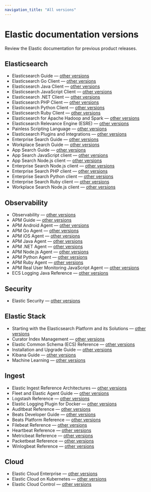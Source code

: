 ```yaml
---
navigation_title: "All versions"
---
```


# Elastic documentation versions

Review the Elastic documentation for previous product releases.

## Elasticsearch

- Elasticsearch Guide — [other versions](https://www.elastic.co/guide/en/elasticsearch/reference/index.html)
- Elasticsearch Go Client — [other versions](https://www.elastic.co/guide/en/elasticsearch/client/go-api/index.html)
- Elasticsearch Java Client — [other versions](https://www.elastic.co/guide/en/elasticsearch/client/java-api-client/index.html)
- Elasticsearch JavaScript Client — [other versions](https://www.elastic.co/guide/en/elasticsearch/client/javascript-api/index.html)
- Elasticsearch .NET Client — [other versions](https://www.elastic.co/guide/en/elasticsearch/client/net-api/index.html)
- Elasticsearch PHP Client — [other versions](https://www.elastic.co/guide/en/elasticsearch/client/php-api/index.html)
- Elasticsearch Python Client — [other versions](https://www.elastic.co/guide/en/elasticsearch/client/python-api/index.html)
- Elasticsearch Ruby Client — [other versions](https://www.elastic.co/guide/en/elasticsearch/client/ruby-api/index.html)
- Elasticsearch for Apache Hadoop and Spark — [other versions](https://www.elastic.co/guide/en/elasticsearch/hadoop/index.html)
- Elasticsearch Relevance Engine (ESRE) — [other versions](https://www.elastic.co/guide/en/esre/index.html)
- Painless Scripting Language — [other versions](https://www.elastic.co/guide/en/elasticsearch/painless/index.html)
- Elasticsearch Plugins and Integrations — [other versions](https://www.elastic.co/guide/en/elasticsearch/plugins/index.html)
- Enterprise Search Guide — [other versions](https://www.elastic.co/guide/en/enterprise-search/index.html)
- Workplace Search Guide — [other versions](https://www.elastic.co/guide/en/workplace-search/index.html)
- App Search Guide — [other versions](https://www.elastic.co/guide/en/app-search/index.html)
- App Search JavaScript client — [other versions](https://www.elastic.co/guide/en/enterprise-search-clients/app-search-javascript/index.html)
- App Search Node.js client — [other versions](https://www.elastic.co/guide/en/enterprise-search-clients/app-search-node/index.html)
- Enterprise Search Node.js client — [other versions](https://www.elastic.co/guide/en/enterprise-search-clients/enterprise-search-node/index.html)
- Enterprise Search PHP client — [other versions](https://www.elastic.co/guide/en/enterprise-search-clients/php/index.html)
- Enterprise Search Python client — [other versions](https://www.elastic.co/guide/en/enterprise-search-clients/python/index.html)
- Enterprise Search Ruby client — [other versions](https://www.elastic.co/guide/en/enterprise-search-clients/ruby/index.html)
- Workplace Search Node.js client — [other versions](https://www.elastic.co/guide/en/enterprise-search-clients/workplace-search-node/index.html)

## Observability

- Observability — [other versions](https://www.elastic.co/guide/en/observability/index.html)
- APM Guide  — [other versions](https://www.elastic.co/guide/en/apm/guide/index.html)
- APM Android Agent — [other versions](https://www.elastic.co/guide/en/apm/agent/android/index.html)
- APM Go Agent — [other versions](https://www.elastic.co/guide/en/apm/agent/go/index.html)
- APM iOS Agent — [other versions](https://www.elastic.co/guide/en/apm/agent/swift/index.html)
- APM Java Agent — [other versions](https://www.elastic.co/guide/en/apm/agent/java/index.html)
- APM .NET Agent — [other versions](https://www.elastic.co/guide/en/apm/agent/dotnet/index.html)
- APM Node.js Agent — [other versions](https://www.elastic.co/guide/en/apm/agent/nodejs/index.html)
- APM Python Agent — [other versions](https://www.elastic.co/guide/en/apm/agent/python/index.html)
- APM Ruby Agent — [other versions](https://www.elastic.co/guide/en/apm/agent/ruby/index.html)
- APM Real User Monitoring JavaScript Agent — [other versions](https://www.elastic.co/guide/en/apm/agent/rum-js/index.html)
- ECS Logging Java Reference — [other versions](https://www.elastic.co/guide/en/ecs-logging/java/index.html)

## Security

- Elastic Security — [other versions](https://www.elastic.co/guide/en/security/index.html)

## Elastic Stack

- Starting with the Elasticsearch Platform and its Solutions — [other versions](https://www.elastic.co/guide/en/starting-with-the-elasticsearch-platform-and-its-solutions/index.html)
- Curator Index Management — [other versions](https://www.elastic.co/guide/en/elasticsearch/client/curator/index.html)
- Elastic Common Schema (ECS) Reference — [other versions](https://www.elastic.co/guide/en/ecs/index.html)
- Installation and Upgrade Guide — [other versions](https://www.elastic.co/guide/en/elastic-stack/index.html)
- Kibana Guide — [other versions](https://www.elastic.co/guide/en/kibana/index.html)
- Machine Learning — [other versions](https://www.elastic.co/guide/en/machine-learning/index.html)

## Ingest

- Elastic Ingest Reference Architectures — [other versions](https://www.elastic.co/guide/en/ingest/index.html)
- Fleet and Elastic Agent Guide — [other versions](https://www.elastic.co/guide/en/fleet/index.html)
- Logstash Reference — [other versions](https://www.elastic.co/guide/en/logstash/index.html)
- Elastic Logging Plugin for Docker — [other versions](https://www.elastic.co/guide/en/beats/loggingplugin/index.html)
- Auditbeat Reference — [other versions](https://www.elastic.co/guide/en/beats/auditbeat/index.html)
- Beats Developer Guide — [other versions](https://www.elastic.co/guide/en/beats/devguide/index.html)
- Beats Platform Reference — [other versions](https://www.elastic.co/guide/en/beats/libbeat/index.html)
- Filebeat Reference — [other versions](https://www.elastic.co/guide/en/beats/filebeat/index.html)
- Heartbeat Reference — [other versions](https://www.elastic.co/guide/en/beats/heartbeat/index.html)
- Metricbeat Reference — [other versions](https://www.elastic.co/guide/en/beats/metricbeat/index.html)
- Packetbeat Reference — [other versions](https://www.elastic.co/guide/en/beats/packetbeat/index.html)
- Winlogbeat Reference — [other versions](https://www.elastic.co/guide/en/beats/winlogbeat/index.html)

## Cloud

- Elastic Cloud Enterprise — [other versions](https://www.elastic.co/guide/en/cloud-enterprise/index.html)
- Elastic Cloud on Kubernetes — [other versions](https://www.elastic.co/guide/en/cloud-on-k8s/index.html)
- Elastic Cloud Control — [other versions](https://www.elastic.co/guide/en/ecctl/index.html)

